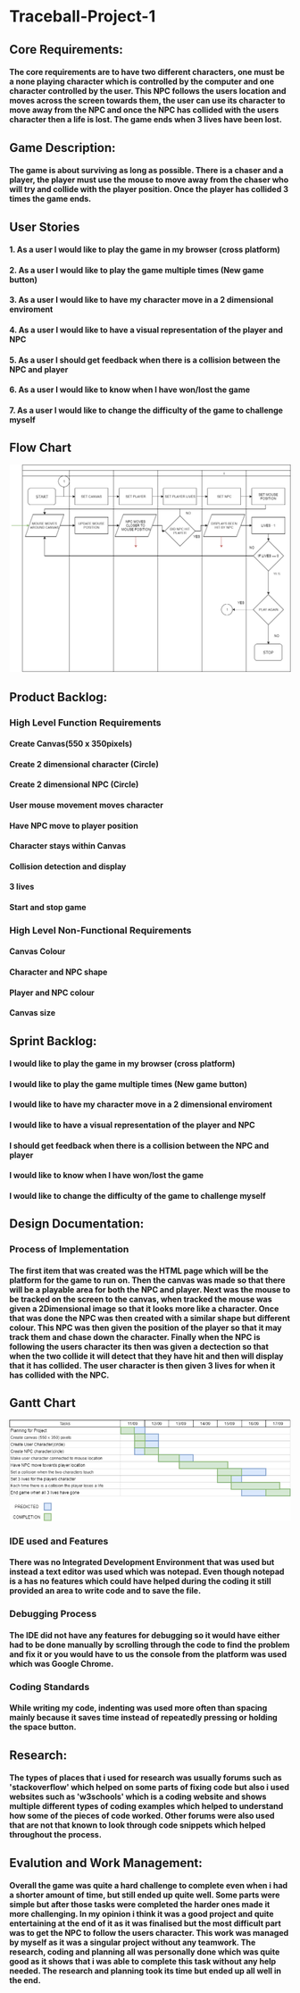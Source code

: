 # Traceball-Project-1
## Core Requirements:
#### The core requirements are to have two different characters, one must be a none playing character which is controlled by the computer and one character controlled by the user. This NPC follows the users location and moves across the screen towards them, the user can use its character to move away from the NPC and once the NPC has collided with the users character then a life is lost. The game ends when 3 lives have been lost. 

## Game Description:

#### The game is about surviving as long as possible. There is a chaser and a player, the player must use the mouse to move away from the chaser who will try and collide with the player position. Once the player has collided 3 times the game ends.

## User Stories

#### 1. As a user I would like to play the game in my browser (cross platform)
#### 2. As a user I would like to play the game multiple times (New game button)
#### 3. As a user I would like to have my character move in a 2 dimensional enviroment
#### 4. As a user I would like to have a visual representation of the player and NPC
#### 5. As a user I should get feedback when there is a collision between the NPC and player
#### 6. As a user I would like to know when I have won/lost the game
#### 7. As a user I  would like to change the difficulty of the game to challenge myself

## Flow Chart
![flowchart](https://github.com/kap14275819/Traceball-Project-1/blob/master/Traceball%20flowchart.png)

## Product Backlog:
### High Level Function Requirements

#### Create Canvas(550 x 350pixels)
#### Create 2 dimensional character (Circle)
#### Create 2 dimensional NPC (Circle)
#### User mouse movement moves character
#### Have NPC move to player position
#### Character stays within Canvas
#### Collision detection and display 
#### 3 lives
#### Start and stop game

### High Level Non-Functional Requirements

#### Canvas Colour 
#### Character and NPC shape
#### Player and NPC colour
#### Canvas size

## Sprint Backlog:

#### I would like to play the game in my browser (cross platform)
#### I would like to play the game multiple times (New game button)
#### I would like to have my character move in a 2 dimensional enviroment
#### I would like to have a visual representation of the player and NPC
#### I should get feedback when there is a collision between the NPC and player
#### I would like to know when I have won/lost the game
#### I  would like to change the difficulty of the game to challenge myself

## Design Documentation:
### Process of Implementation

#### The first item that was created was the HTML page which will be the platform for the game to run on. Then the canvas was made so that there will be a playable area for both the NPC and player. Next was the mouse to be tracked on the screen to the canvas, when tracked the mouse was given a 2Dimensional image so that it looks more like a character. Once that was done the NPC was then created with a similar shape but different colour. This NPC was then given the position of the player so that it may track them and chase down the character. Finally when the NPC is following the users character its then was given a dectection so that when the two collide it will detect that they have hit and then will display that it has collided. The user character is then given 3 lives for when it has collided with the NPC.

## Gantt Chart
![ganttchart](https://github.com/kap14275819/Traceball-Project-1/blob/master/Gantt%20chart%20Project%201.png)
### IDE used and Features

#### There was no Integrated Development Environment that was used but instead a text editor was used which was notepad. Even though notepad is a has no features which could have helped during the coding it still provided an area to write code and to save the file.

### Debugging Process

#### The IDE did not have any features for debugging so it would have either had to be done manually by scrolling through the code to find the problem and fix it or you would have to us the console from the platform was used which was Google Chrome.

### Coding Standards
#### While writing my code, indenting was used more often than spacing mainly because it saves time instead of repeatedly pressing or holding the space button.

## Research:
#### The types of places that i used for research was usually forums such as 'stackoverflow' which helped on some parts of fixing code but also i used websites such as 'w3schools' which is a coding website and shows multiple different types of coding examples which helped to understand how some of the pieces of code worked. Other forums were also used that are not that known to look through code snippets which helped throughout the process.

## Evalution and Work Management:
#### Overall the game was quite a hard challenge to complete even when i had a shorter amount of time, but still ended up quite well. Some parts were simple but after those tasks were completed the harder ones made it more challenging. In my opinion i think it was a good project and quite entertaining at the end of it as it was finalised but the most difficult part was to get the NPC to follow the users character. This work was managed by myself as it was a singular project without any teamwork. The research, coding and planning all was personally done which was quite good as it shows that i was able to complete this task without any help needed. The research and planning took its time but ended up all well in the end.
